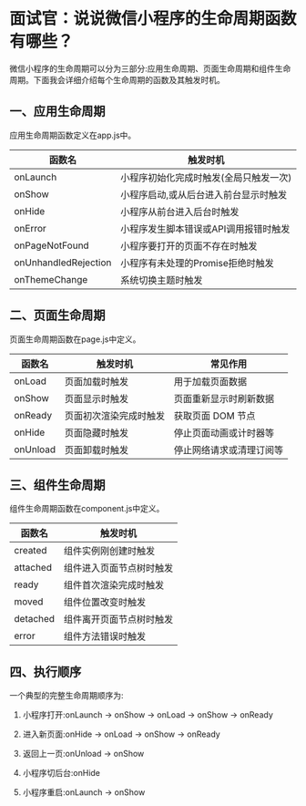 # 面试官：说说微信小程序的生命周期函数有哪些？

微信小程序的生命周期可以分为三部分:应用生命周期、页面生命周期和组件生命周期。下面我会详细介绍每个生命周期的函数及其触发时机。

## 一、应用生命周期

应用生命周期函数定义在app.js中。

| 函数名 | 触发时机 | 
|-|-|  
| onLaunch | 小程序初始化完成时触发(全局只触发一次) |   
| onShow | 小程序启动,或从后台进入前台显示时触发 |
| onHide | 小程序从前台进入后台时触发 |
| onError | 小程序发生脚本错误或API调用报错时触发 |
| onPageNotFound | 小程序要打开的页面不存在时触发 |
| onUnhandledRejection | 小程序有未处理的Promise拒绝时触发 | 
| onThemeChange | 系统切换主题时触发 |

## 二、页面生命周期

页面生命周期函数在page.js中定义。

| 函数名 | 触发时机 | 常见作用 |
|-|-|-|
| onLoad | 页面加载时触发 | 用于加载页面数据 | 
| onShow | 页面显示时触发 | 页面重新显示时刷新数据 |
| onReady | 页面初次渲染完成时触发 | 获取页面 DOM 节点 |  
| onHide | 页面隐藏时触发 | 停止页面动画或计时器等 |
| onUnload | 页面卸载时触发 | 停止网络请求或清理订阅等 |

## 三、组件生命周期

组件生命周期函数在component.js中定义。

| 函数名 | 触发时机 |  
|-|-|
| created | 组件实例刚创建时触发 |  
| attached | 组件进入页面节点树时触发 |
| ready | 组件首次渲染完成时触发 | 
| moved | 组件位置改变时触发 |
| detached | 组件离开页面节点树时触发 |
| error | 组件方法错误时触发 |

## 四、执行顺序

一个典型的完整生命周期顺序为:

1. 小程序打开:onLaunch -> onShow -> onLoad -> onShow -> onReady

2. 进入新页面:onHide -> onLoad -> onShow -> onReady 

3. 返回上一页:onUnload -> onShow

4. 小程序切后台:onHide

5. 小程序重启:onLaunch -> onShow
